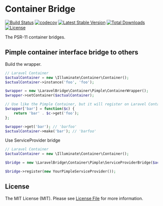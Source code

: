 # Container Bridge

[![Build Status](https://travis-ci.com/laravel-bridge/support.svg?branch=master)](https://travis-ci.com/laravel-bridge/container)
[![codecov](https://codecov.io/gh/laravel-bridge/support/branch/master/graph/badge.svg)](https://codecov.io/gh/laravel-bridge/container)
[![Latest Stable Version](https://poser.pugx.org/MilesChou/parkdown/v/stable)](https://packagist.org/packages/laravel-bridge/container)
[![Total Downloads](https://poser.pugx.org/MilesChou/parkdown/d/total.svg)](https://packagist.org/packages/laravel-bridge/container)
[![License](https://poser.pugx.org/MilesChou/parkdown/license)](https://packagist.org/packages/laravel-bridge/container)

The PSR-11 container bridges.

## Pimple container interface bridge to others

Build the wrapper.

```php
// Laravel Container
$actualContainer = new \Illuminate\Container\Container();
$actualContainer->instance('foo', 'foo');

$wrapper = new \LaravelBridge\Container\Pimple\ContainerWrapper();
$wrapper->setContainer($actualContainer);

// Use like the Pimple Container, but it will register on Laravel Container
$wrapper['bar'] = function($c) {
    return 'bar' . $c->get('foo');
};

$wrapper->get('bar'); // 'barfoo'
$actualContainer->make('bar'); // 'barfoo'
```

Use ServiceProvider bridge

```php
// Laravel Container
$actualContainer = new \Illuminate\Container\Container();

$bridge = new \LaravelBridge\Container\Pimple\ServiceProviderBridge($actualContainer);

$bridge->register(new YourPimpleServiceProvider());
```

## License

The MIT License (MIT). Please see [License File](LICENSE) for more information.

